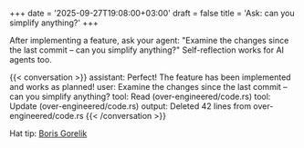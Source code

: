 +++
date = '2025-09-27T19:08:00+03:00'
draft = false
title = 'Ask: can you simplify anything?'
+++

After implementing a feature, ask your agent: "Examine the changes since the last commit – can you simplify anything?" Self-reflection works for AI agents too.

{{< conversation >}}
assistant: Perfect! The feature has been implemented and works as planned!
user: Examine the changes since the last commit – can you simplify anything?
tool: Read (over-engineered/code.rs)
tool: Update (over-engineered/code.rs)
output: Deleted 42 lines from over-engineered/code.rs
{{< /conversation >}}

Hat tip: [Boris Gorelik][1]

 [1]: https://www.linkedin.com/posts/boris-gorelik-phd_vibecoding-devtips-git-activity-7357744987200978944-FLaX
 
